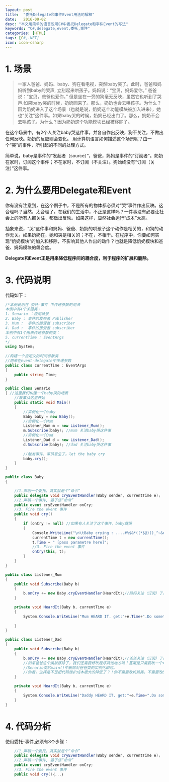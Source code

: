 ```yaml
---
layout: post
title:  "委托Delegate和事件Event用法的解释"
date:   2016-09-02
desc: "本文用简单的语言说明C#中委托Delegate和事件Event的写法"
keywords: "C#,delegate,event,委托,事件"
categories: [HTML]
tags: [C#,.NET]
icon: icon-csharp
---
```


# 1. 场景

>一家人爸爸、妈妈、baby、狗在看电视，突然baby哭了。此时，爸爸和妈妈听到baby的哭声, 立刻起来哄孩子。妈妈说：“宝贝，妈妈爱你。” 爸爸说：“宝贝，爸爸也爱你。” 但是坐在一旁的狗毫无反映，虽然它也听到了哭声.如果baby哭的时候，奶奶回来了。那么，奶奶也会去哄孩子。为什么？因为奶奶进入了这个场景（也就是说，奶奶这个功能模块被加入进来），她也“关注”这件事。如果baby哭的时候，奶奶已经出门了。那么，奶奶不会去哄孩子。为什么？因为奶奶这个功能模块已经被移除了。

在这个场景中，有2个人关注baby哭这件事，并各自作出反映，狗不关注，不做出任何反映。奶奶的反应则会变化。
用计算机语言如何描述这个场景呢？由一个“哭”的事件，所引起的不同的处理方式。

简单说，baby是事件的“发起者（source）”，爸爸，妈妈是事件的“订阅者”。奶奶在家时，订阅这个事件；不在家时，不订阅（不关注）。狗始终没有“订阅（关注）”这件事。


# 2. 为什么要用Delegate和Event

你有没有注意到，在这个例子中，不是所有的物体都必须对“哭”事件作出反映。这合理吗？当然，太合理了。在我们的生活中，不正是这样吗？一件事没有必要让社会上的所有人都关注，都做出反映。如果这样，显然社会运行“成本”太高。   

抽象来说，“哭”这件事和妈妈、爸爸、奶奶的哄孩子这个动作是相关的，和狗的动作无关。如果奶奶在，她和哭是相关的；不在，不相干。在程序中，你要如何实现“奶奶模块”的加入和移除，不影响其他人作出的动作？也就是降低奶奶模块和爸爸、妈妈模块的耦合度。

**Delegate和Event正是用来降低程序间的耦合度，利于程序的扩展和删除。**   



# 3. 代码说明

代码如下：

``` c#
/*本例说明在 委托-事件 中传递参数的用法
本例中有4个关键类：
1. Senario ：应用场景
2. Baby : 事件的发布者 Publisher
3. Mum :  事件的接受者 subscriber
4. Dad :  事件的接受者 subscriber
本例中有1个用来传递参数的类：
5. currentTime : EventArgs 
*/
using System;
 
//构建一个自定义的时间参数类
//用来在event-delegate中传递参数
public class currentTime : EventArgs
{
	public string Time;
}

public class Senario
{ //这里我们构建一个baby哭的场景
	//故事从这里开始
	public static void Main()
	{
		//实例化一个baby
		Baby baby = new Baby();
		//实例化一个Mum
		Listener_Mum m = new Listener_Mum();
		m.Subscribe(baby); //mum 关注baby哭这件事
		//实例化一个Dad
		Listener_Dad d = new Listener_Dad();
		d.Subscribe(baby); //dad 关注baby哭这件事
		
        //触发事件，事情发生了。let the baby cry
		baby.cry();
	}
}

public class Baby
{

	//1.声明一个委托，其实就是个“命令”
	public delegate void cryEventHandler(Baby sender, currentTime e);
	//2.声明一个事件, 基于该“命令”
	public event cryEventHandler onCry;
    //3. Fire the event 事件
	public void cry()
	{		
		if (onCry != null) //如果有人关注了这个事件，baby就哭
		{
			Console.WriteLine("\n\tBaby crying : ....#%$&*((*$@)()_^~&#....\n");
			currentTime t = new currentTime();
			t.Time = " [pass parametre here]";
			//3. Fire the event 事件
			onCry(this, t);
		}
	}
}

public class Listener_Mum
{
	public void Subscribe(Baby b)
	{
		b.onCry += new Baby.cryEventHandler(HeardIt);//妈妈关注（订阅）了哭这件事
	}

	private void HeardIt(Baby b, currentTime e)
	{
		System.Console.WriteLine("Mum HEARD IT. get:"+e.Time+".Do something here");
	
	}
}

public class Listener_Dad
{
	public void Subscribe(Baby b)
	{
		b.onCry += new Baby.cryEventHandler(HeardIt);//爸爸关注（订阅）了哭这件事
		//如果爸爸这个类被移除了，我们还需要修改程序其他地方吗？答案是只需要改一个地方:
		//Senario类的main()中删除对爸爸类的实例化即可。
		//你看，这样是不是把代码维护成本极大的降低了？！你不需要改妈妈类，不需要改baby类。
	}

	private void HeardIt(Baby b, currentTime e)
	{
		System.Console.WriteLine("Daddy HEARD IT. get:"+e.Time+".Do something here");
	}
}
```

# 4. 代码分析
使用委托-事件,必须有3个步骤：
```c#
    //1.声明一个委托，其实就是个“命令”
	public delegate void cryEventHandler(Baby sender, currentTime e);
	//2.声明一个事件, 基于该“命令”
	public event cryEventHandler onCry;
    //3. Fire the event 事件
	public void cry()｛...｝
```